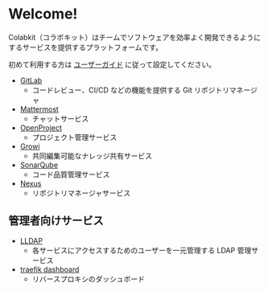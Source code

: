 # Welcome!

Colabkit（コラボキット）はチームでソフトウェアを効率よく開発できるようにするサービスを提供するプラットフォームです。

初めて利用する方は [ユーザーガイド](ユーザーガイド.md) に従って設定してください。

- [GitLab](https://{{HOST_IP}}:{{GITLAB_PORT}}/)
    - コードレビュー、CI/CD などの機能を提供する Git リポジトリマネージャ
- [Mattermost](https://{{HOST_IP}}:{{GITLAB_MATTERMOST_PORT}}/)
    - チャットサービス
- [OpenProject](https://{{HOST_IP}}:{{OPENPROJECT_PORT}}/)
    - プロジェクト管理サービス
- [Growi](https://{{HOST_IP}}:{{GROWI_PORT}}/)
    - 共同編集可能なナレッジ共有サービス
- [SonarQube](https://{{HOST_IP}}:{{SONARQUBE_PORT}}/)
    - コード品質管理サービス
- [Nexus](https://{{HOST_IP}}:{{NEXUS_PORT}}/)
    - リポジトリマネージャサービス

## 管理者向けサービス

- [LLDAP](https://{{HOST_IP}}:{{LLDAP_WEB_PORT}}/)
    - 各サービスにアクセスするためのユーザーを一元管理する LDAP 管理サービス
- [traefik dashboard](https://{{HOST_IP}}:{{TRAEFIK_DASHBOARD_PORT}}/)
    - リバースプロキシのダッシュボード
